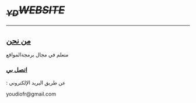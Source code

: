 <!DOCTYPE html>
<html>
      <body>
          <h1><i><del><sub>YD</sub>WEBSITE</i></h1>
          <hr>
          <h2><u>من نحن</u></h2>
          <p>متعلم في مجال برمجةالمواقع</p>
          <h3><u>اتصل بي</u></h3>
          <p>: عن طريق البريد الإلكتروني</p>
          <p>youdiofr@gmail.com</p>      
      </body>
</html>